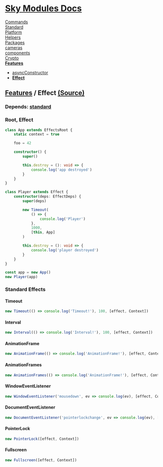 <!--- This Effect was auto-generated using "npx sky readme" --> 

# [Sky Modules Docs](../../README.md)

[Commands](..%2F..%2F%5Fcommands%2FREADME.md)   
[Standard](..%2F..%2Fstandard%2FREADME.md)   
[Platform](..%2F..%2Fplatform%2FREADME.md)   
[Helpers](..%2F..%2Fhelpers%2FREADME.md)   
[Packages](..%2F..%2Fpkgs%2FREADME.md)   
[cameras](..%2F..%2Fcameras%2FREADME.md)   
[components](..%2F..%2Fcomponents%2FREADME.md)   
[Crypto](..%2F..%2Fcrypto%2FREADME.md)   
**[Features](..%2F..%2Ffeatures%2FREADME.md)**   
* [asyncConstructor](..%2F..%2Ffeatures%2FasyncConstructor%2FREADME.md)
* **[Effect](..%2F..%2Ffeatures%2Feffect%2FREADME.md)**
  
## [Features](..%2F..%2Ffeatures%2FREADME.md) / Effect [(Source)](..%2F..%2Ffeatures%2Feffect%2F)

  
### Depends: [standard](../../standard/Standard.md)

### Root, Effect

```ts
class App extends EffectsRoot {
    static context = true

    foo = 42

    constructor() {
        super()

        this.destroy = (): void => {
            console.log('app destroyed')
        }
    }
}

class Player extends Effect {
    constructor(deps: EffectDeps) {
        super(deps)

        new Timeout(
            () => {
                console.log('Player')
            },
            1000,
            [this, App]
        )

        this.destroy = (): void => {
            console.log('player destroyed')
        }
    }
}

const app = new App()
new Player(app)

```

### Standard Effects

#### Timeout

```ts
new Timeout(() => console.log('Timeout!'), 100, [effect, Context])

```

#### Interval

```ts
new Interval(() => console.log('Interval!'), 100, [effect, Context])

```

#### AnimationFrame

```ts
new AnimationFrame(() => console.log('AnimationFrame!'), [effect, Context])

```

#### AnimationFrames

```ts
new AnimationFrames(() => console.log('AnimationFrame!'), [effect, Context])

```

#### WindowEventListener

```ts
new WindowEventListener('mousedown', ev => console.log(ev), [effect, Context], { once: true })

```

#### DocumentEventListener

```ts
new DocumentEventListener('pointerlockchange', ev => console.log(ev), [effect, Context], { once: true })

```

#### PointerLock

```ts
new PointerLock([effect, Context])

```

#### Fullscreen

```ts
new Fullscreen([effect, Context])

```